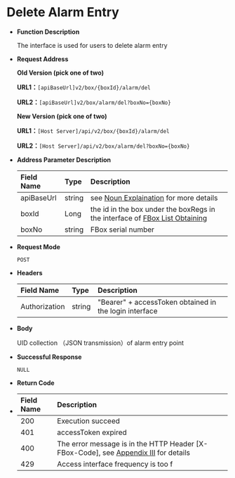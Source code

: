 # Delete Alarm Entry

* **Function Description**

  The interface is used for users to delete alarm entry

* **Request Address** 

   **Old Version \(pick one of two\)**

   **URL1：**`[apiBaseUrl]v2/box/{boxId}/alarm/del`

   **URL2：**`[apiBaseUrl]v2/box/alarm/del?boxNo={boxNo}`

   **New Version \(pick one of two\)**

   **URL1：**`[Host Server]/api/v2/box/{boxId}/alarm/del`

   **URL2：**`[Host Server]/api/v2/box/alarm/del?boxNo={boxNo}`

* **Address Parameter Description**

  | Field Name | Type | Description |
  | :--- | :--- | :--- |
  | apiBaseUrl | string | see [Noun Explaination](https://app.gitbook.com/@upsilonauto/s/sdk-interface-and-http-interface/~/drafts/-Mj8wlgyy_R51z8IfQDt/http-document-1/login-interface/noun-explain-or-fbox-document) for more details |
  | boxId | Long | the id in the box under the boxRegs in the interface of [FBox List Obtaining](https://app.gitbook.com/@upsilonauto/s/sdk-interface-and-http-interface/~/drafts/-Mj9gNHJSzXO8L7zJd-l/http-document-1/untitled/untitled-4) |
  | boxNo | string | FBox serial number |

* **Request Mode**

   `POST`

* **Headers**

  | Field Name | Type | Description |
  | :--- | :--- | :--- |
  | Authorization | string | "Bearer" + accessToken obtained in the login interface |

* **Body**

   UID collection （JSON transmission）of alarm entry point

* **Successful Response**

   `NULL`

* **Return Code**
* | Field Name | Description |
  | :--- | :--- |
  | 200 | Execution succeed  |
  | 401 | accessToken expired |
  | 400 | The error message is in the HTTP Header \[X-FBox-Code\], see [Appendix III](https://app.gitbook.com/@upsilonauto/s/sdk-interface-and-http-interface/~/drafts/-MjC0dIK6gMQjbDiItxW/http-document-1/appendix/untitled-2) for details |
  | 429 | Access interface frequency is too f |

